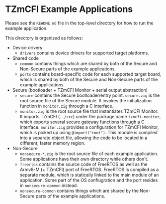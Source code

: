 # TZmCFI Example Applications

Please see the `README.md` file in the top-level directory for how to run the example application.

This directory is organized as follows:

- Device drivers
    - `drivers` contains device drivers for supported target platforms.
- Shared code
    - `common` contains things which are shared by both of the Secure and Non-Secure parts of the example applications.
    - `ports` contains board-specific code for each supported target board, which is shared by both of the Secure and Non-Secure parts of the example applications.
- Secure (bootloader + TZmCFI Monitor + serial output abstraction)
    - `secure` contains the Secure bootloader/entry point. `secure.zig` is the root source file of the Secure module. It invokes the initialization function in `monitor.zig` through a C interface.
    - `monitor.zig` is the root source file that instantiates TZmCFI Monitor. It imports TZmCFI (`../src`) under the package name `tzmcfi-monitor`, which exports several secure gateway functions through a C interface. `monitor.zig` provides a configuration for TZmCFI Monitor, which is picked up using `@import("root")`. This module is compiled into a separate object file, allowing the code to be located in a different, faster memory region.
- Non-Secure
    - `nonsecure-*.zig` is the root source file of each example application. Some applications have their own directory while others don't.
    - `freertos` contains the source code of FreeRTOS as well as the Armv8-M (+ TZmCFI) port of FreeRTOS. FreeRTOS is compiled as a separate module, which is statically linked to the main module of an application. Some part of the OS confiugration and the port resides in `nonsecure-common` instead.
    - `nonsecure-common` contains things which are shared by the Non-Secure parts of the example applications.
